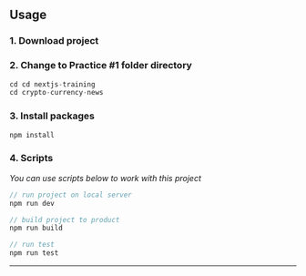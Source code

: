## Usage

### 1. Download project

### 2. Change to Practice #1 folder directory

```js
cd cd nextjs-training
cd crypto-currency-news
```
### 3. Install packages
```js
npm install
```
### 4. Scripts

*You can use scripts below to work with this project*
```js
// run project on local server
npm run dev

// build project to product
npm run build

// run test
npm run test
```
<hr>
<br>